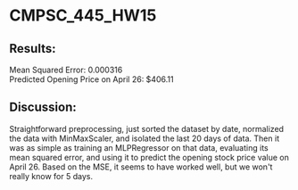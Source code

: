 # CMPSC_445_HW15

## Results:
Mean Squared Error: 0.000316  
Predicted Opening Price on April 26: $406.11  

## Discussion:
Straightforward preprocessing, just sorted the dataset by date, normalized the data with MinMaxScaler, and isolated the last 20 days of data. Then it was as simple as training an MLPRegressor on that data, evaluating its mean squared error, and using it to predict the opening stock price value on April 26. Based on the MSE, it seems to have worked well, but we won't really know for 5 days.
